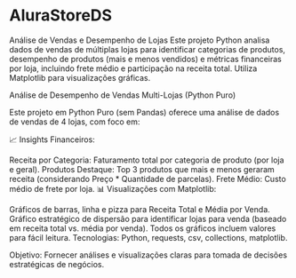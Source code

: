 # AluraStoreDS
Análise de Vendas e Desempenho de Lojas  Este projeto Python analisa dados de vendas de múltiplas lojas para identificar categorias de produtos, desempenho de produtos (mais e menos vendidos) e métricas financeiras por loja, incluindo frete médio e participação na receita total. Utiliza Matplotlib para visualizações gráficas.

Análise de Desempenho de Vendas Multi-Lojas (Python Puro)

Este projeto em Python Puro (sem Pandas) oferece uma análise de dados de vendas de 4 lojas, com foco em:

📈 Insights Financeiros:

Receita por Categoria: Faturamento total por categoria de produto (por loja e geral).
Produtos Destaque: Top 3 produtos que mais e menos geraram receita (considerando Preço * Quantidade de parcelas).
Frete Médio: Custo médio de frete por loja.
📊 Visualizações com Matplotlib:

Gráficos de barras, linha e pizza para Receita Total e Média por Venda.
Gráfico estratégico de dispersão para identificar lojas para venda (baseado em receita total vs. média por venda).
Todos os gráficos incluem valores para fácil leitura.
Tecnologias: Python, requests, csv, collections, matplotlib.

Objetivo: Fornecer análises e visualizações claras para tomada de decisões estratégicas de negócios.
